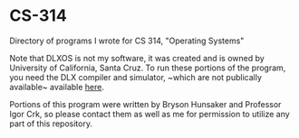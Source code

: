 # CS-314
Directory of programs I wrote for CS 314, "Operating Systems" 

Note that DLXOS is not my software, it was created and is owned by University of California, Santa Cruz. To run these portions of the program, you need the DLX compiler and simulator, ~which are not publically available~ available [here](https://www2.ucsc.edu/courses/cmps111-elm/dlx/index.shtml).

Portions of this program were written by Bryson Hunsaker and Professor Igor Crk, so please contact them as well as me for permission to utilize any part of this repository.
